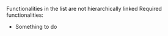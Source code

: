 Functionalities in the list are not hierarchically linked
Required functionalities:
- Something to do
